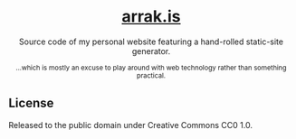 <center>

# [arrak.is](https://arrak.is/)
Source code of my personal website featuring a hand-rolled static-site generator.

<small>...which is mostly an excuse to play around with web technology rather than something practical.</small>

</center>

## License

Released to the public domain under Creative Commons CC0 1.0.
